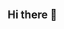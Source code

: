 ## Hi there 👋

<!--
**chifavour0417/chifavour0417** is a ✨ _special_ ✨ repository because its `README.md` (this file) appears on your GitHub profile.

Here are some ideas to get you started:

- 🔭 I’m currently working on ...
- 🌱 I’m currently learning Data Analysis
- 👯 I’m looking to collaborate on ...
- 🤔 I’m looking for help with ...
- 💬 Ask me about ...
- 📫 How to reach me:[HERE](LINKEDIN[)](https://www.linkedin.com/in)
- 😄 Pronouns: ...
- ⚡ Fun fact: ...
-->
